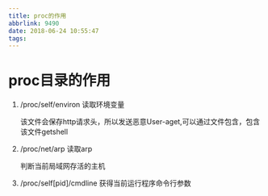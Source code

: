 ```yaml
---
title: proc的作用
abbrlink: 9490
date: 2018-06-24 10:55:47
tags:
---
```


# proc目录的作用

1. /proc/self/environ              读取环境变量

   该文件会保存http请求头，所以发送恶意User-aget,可以通过文件包含，包含该文件getshell

2. /proc/net/arp                     读取arp

   判断当前局域网存活的主机

3. /proc/self[pid]/cmdline              获得当前运行程序命令行参数

